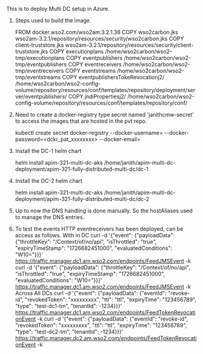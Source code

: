 This is to deploy Multi DC setup in Azure.

1. Steps used to build the image.

   FROM docker.wso2.com/wso2am:3.2.1.38
   COPY wso2carbon.jks wso2am-3.2.1/repository/resources/security/wso2carbon.jks
   COPY client-truststore.jks wso2am-3.2.1/repository/resources/security/client-truststore.jks
   COPY executionplans /home/wso2carbon/wso2-tmp/executionplans
   COPY eventpublishers /home/wso2carbon/wso2-tmp/eventpublishers
   COPY eventreceivers /home/wso2carbon/wso2-tmp/eventreceivers
   COPY eventstreams /home/wso2carbon/wso2-tmp/eventstreams
   COPY eventpublishersTokeRevocationj2/ /home/wso2carbon/wso2-config-volume/repository/resources/conf/templates/repository/deployment/server/eventpublishers/
   COPY jndiPropertiesj2/ /home/wso2carbon/wso2-config-volume/repository/resources/conf/templates/repository/conf/

2. Need to create a docker-registry type secret named 'janithcmw-secret' to access the images that are hosted in the pvt repo.

   kubectl create secret docker-registry <secret-name> --docker-username=<username> --docker-password=<dckr_pat_xxxxxxxx> --docker-email=<email>   

3. Install the DC-1 helm chart

   helm install apim-321-multi-dc-aks /home/janith/apim-multi-dc-deployment/apim-321-fully-distributed-multi-dc/dc-1

4. Install the DC-2 helm chart

   helm install apim-321-multi-dc-aks /home/janith/apim-multi-dc-deployment/apim-321-fully-distributed-multi-dc/dc-2

5. Up to now the DNS handling is done manually. So the hostAliases used to manage the DNS entries.

6. To test the events HTTP eventreceivers has been deployed, can be access as follows.
   With in DC
      curl -d '{"event": {"payloadData": {"throttleKey": "/Context/of/no/api", "isThrottled": "true", "expiryTimeStamp": "1726682451000", "evaluatedConditions": "W10="}}}' https://traffic.manager.dc1.am.wso2.com/endpoints/FeedJMSEvent -k
      curl -d '{"event": {"payloadData": {"throttleKey": "/Context/of/no/api", "isThrottled": "true", "expiryTimeStamp": "1726682451000", "evaluatedConditions": "W10="}}}' https://traffic.manager.dc1.am.wso2.com/endpoints/FeedJMSEvent -k
   Across All DCs
      curl -d '{"event": {"payloadData": {"eventId": "revoke-id", "revokedToken": "xxxxxxxxx", "ttl": "ttl", "expiryTime": "123456789", "type": "test-dc1-tm", "tenantId": -1234}}}' https://traffic.manager.dc1.am.wso2.com/endpoints/FeedTokenRevocationEvent -k
      curl -d '{"event": {"payloadData": {"eventId": "revoke-id", "revokedToken": "xxxxxxxxx", "ttl": "ttl", "expiryTime": "123456789", "type": "test-dc2-tm", "tenantId": -1234}}}' https://traffic.manager.dc2.am.wso2.com/endpoints/FeedTokenRevocationEvent -k